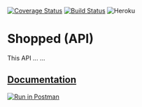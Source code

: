 [![Coverage Status](https://coveralls.io/repos/github/tarekul/shopped_backend/badge.svg?branch=master)](https://coveralls.io/github/tarekul/shopped_backend?branch=master)
[![Build Status](https://travis-ci.org/tarekul/shopped_backend.svg?branch=master)](https://travis-ci.org/tarekul/shopped_backend) ![Heroku](https://heroku-badge.herokuapp.com/?app=shopped-backend) 

# Shopped (API)

This API ... ...

## [Documentation](https://documenter.getpostman.com/view/6370866/S17rwUS2#2292a557-9274-4a43-894b-6355000ebabf)
[![Run in Postman](https://run.pstmn.io/button.svg)](https://app.getpostman.com/run-collection/997a7817c05fefde41f5)
